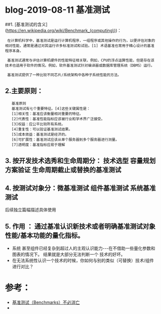 # blog-2019-08-11  基准测试

##1. [基准测试的含义](https://en.wikipedia.org/wiki/Benchmark_(computing\))：

     在计算机科学中，基准测试是运行计算机程序，一组程序或其他操作的行为，以便评估对象的相对性能，通常是通过对其运行许多标准测试和试验。[1] 术语基准也常用于精心设计的基准程序本身。
     
     基准测试通常与评估计算机硬件的性能特征相关联，例如，CPU的浮点运算性能，但是存在该技术也适用于软件的情况。例如，软件基准测试针对编译器或数据库管理系统（DBMS）运行。
     
     基准测试提供了一种比较不同芯片/系统架构中各种子系统性能的方法。
 
 ## 2.主要原则：
   
       基准原则
       基准测试有七个重要特征。[4]这些关键属性是： 
       [1]相关性：基准应该衡量相对重要的特征。 
       [2]代表性：基准性能指标应该被行业和学术界广泛接受。 
       [3]权益：应公平比较所有系统。 
       [4]重复性：可以验证基准测试结果。 
       [5]成本效益：基准测试是经济的。 
       [6]可扩展性：基准测试应该从单个服务器到多个服务器进行测量。 
       [7]透明度：基准指标应易于理解


   

## 3. 按开发技术选秀和生命周期分： 技术选型 容量规划 方案验证 生命周期截止或替换的基准测试
   

## 4.  按测试对象分：微基准测试 组件基准测试 系统基准测试
  后续独立篇幅描述具体使用
 
 ## 5. 作用 ： 通过基准认识新技术或者明确基准测试对象性能/基本功能的量化指标。
  + 系统 甚至组件已经复杂到超过人的主观认识能力---在不借助一些量化参数和图表的情况下。 结果就是大部分无法判断一个
   技术的好坏。 
 +  在无法系统性认识一个技术的时候，你如何与别的类似（可替换）技术/组件进行对比？ 
 
 
 # 参考：
 + [基准测试（Benchmarks）不必消亡](https://www.infoq.cn/article/traditional-benchmark-lifespan)
 + []()
 
 
 
 
 
 
 